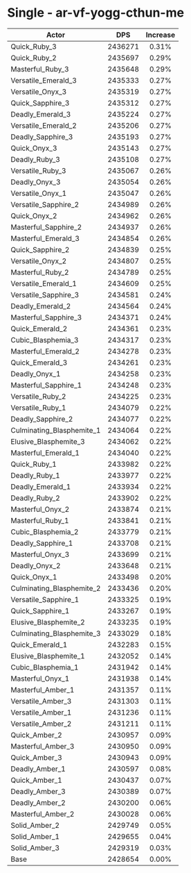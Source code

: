 # Single - ar-vf-yogg-cthun-me
| Actor | DPS | Increase |
|---|:---:|:---:|
|Quick_Ruby_3|2436271|0.31%|
|Quick_Ruby_2|2435697|0.29%|
|Masterful_Ruby_3|2435648|0.29%|
|Versatile_Emerald_3|2435333|0.27%|
|Versatile_Onyx_3|2435319|0.27%|
|Quick_Sapphire_3|2435312|0.27%|
|Deadly_Emerald_3|2435224|0.27%|
|Versatile_Emerald_2|2435206|0.27%|
|Deadly_Sapphire_3|2435193|0.27%|
|Quick_Onyx_3|2435143|0.27%|
|Deadly_Ruby_3|2435108|0.27%|
|Versatile_Ruby_3|2435067|0.26%|
|Deadly_Onyx_3|2435054|0.26%|
|Versatile_Onyx_1|2435047|0.26%|
|Versatile_Sapphire_2|2434989|0.26%|
|Quick_Onyx_2|2434962|0.26%|
|Masterful_Sapphire_2|2434937|0.26%|
|Masterful_Emerald_3|2434854|0.26%|
|Quick_Sapphire_2|2434839|0.25%|
|Versatile_Onyx_2|2434807|0.25%|
|Masterful_Ruby_2|2434789|0.25%|
|Versatile_Emerald_1|2434609|0.25%|
|Versatile_Sapphire_3|2434581|0.24%|
|Deadly_Emerald_2|2434564|0.24%|
|Masterful_Sapphire_3|2434371|0.24%|
|Quick_Emerald_2|2434361|0.23%|
|Cubic_Blasphemia_3|2434317|0.23%|
|Masterful_Emerald_2|2434278|0.23%|
|Quick_Emerald_3|2434261|0.23%|
|Deadly_Onyx_1|2434258|0.23%|
|Masterful_Sapphire_1|2434248|0.23%|
|Versatile_Ruby_2|2434225|0.23%|
|Versatile_Ruby_1|2434079|0.22%|
|Deadly_Sapphire_2|2434077|0.22%|
|Culminating_Blasphemite_1|2434064|0.22%|
|Elusive_Blasphemite_3|2434062|0.22%|
|Masterful_Emerald_1|2434040|0.22%|
|Quick_Ruby_1|2433982|0.22%|
|Deadly_Ruby_1|2433977|0.22%|
|Deadly_Emerald_1|2433934|0.22%|
|Deadly_Ruby_2|2433902|0.22%|
|Masterful_Onyx_2|2433874|0.21%|
|Masterful_Ruby_1|2433841|0.21%|
|Cubic_Blasphemia_2|2433779|0.21%|
|Deadly_Sapphire_1|2433708|0.21%|
|Masterful_Onyx_3|2433699|0.21%|
|Deadly_Onyx_2|2433648|0.21%|
|Quick_Onyx_1|2433498|0.20%|
|Culminating_Blasphemite_2|2433436|0.20%|
|Versatile_Sapphire_1|2433325|0.19%|
|Quick_Sapphire_1|2433267|0.19%|
|Elusive_Blasphemite_2|2433235|0.19%|
|Culminating_Blasphemite_3|2433029|0.18%|
|Quick_Emerald_1|2432283|0.15%|
|Elusive_Blasphemite_1|2432052|0.14%|
|Cubic_Blasphemia_1|2431942|0.14%|
|Masterful_Onyx_1|2431938|0.14%|
|Masterful_Amber_1|2431357|0.11%|
|Versatile_Amber_3|2431303|0.11%|
|Versatile_Amber_1|2431236|0.11%|
|Versatile_Amber_2|2431211|0.11%|
|Quick_Amber_2|2430957|0.09%|
|Masterful_Amber_3|2430950|0.09%|
|Quick_Amber_3|2430943|0.09%|
|Deadly_Amber_1|2430597|0.08%|
|Quick_Amber_1|2430437|0.07%|
|Deadly_Amber_3|2430389|0.07%|
|Deadly_Amber_2|2430200|0.06%|
|Masterful_Amber_2|2430028|0.06%|
|Solid_Amber_2|2429749|0.05%|
|Solid_Amber_1|2429655|0.04%|
|Solid_Amber_3|2429319|0.03%|
|Base|2428654|0.00%|
